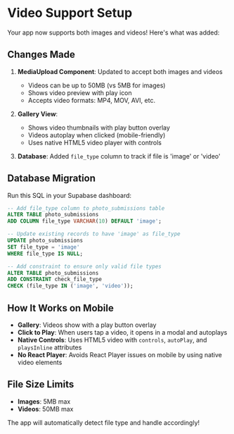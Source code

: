 # Video Support Setup

Your app now supports both images and videos! Here's what was added:

## Changes Made

1. **MediaUpload Component**: Updated to accept both images and videos
   - Videos can be up to 50MB (vs 5MB for images)
   - Shows video preview with play icon
   - Accepts video formats: MP4, MOV, AVI, etc.

2. **Gallery View**: 
   - Shows video thumbnails with play button overlay
   - Videos autoplay when clicked (mobile-friendly)
   - Uses native HTML5 video player with controls

3. **Database**: Added `file_type` column to track if file is 'image' or 'video'

## Database Migration

Run this SQL in your Supabase dashboard:

```sql
-- Add file_type column to photo_submissions table
ALTER TABLE photo_submissions 
ADD COLUMN file_type VARCHAR(10) DEFAULT 'image';

-- Update existing records to have 'image' as file_type
UPDATE photo_submissions 
SET file_type = 'image' 
WHERE file_type IS NULL;

-- Add constraint to ensure only valid file types
ALTER TABLE photo_submissions 
ADD CONSTRAINT check_file_type 
CHECK (file_type IN ('image', 'video'));
```

## How It Works on Mobile

- **Gallery**: Videos show with a play button overlay
- **Click to Play**: When users tap a video, it opens in a modal and autoplays
- **Native Controls**: Uses HTML5 video with `controls`, `autoPlay`, and `playsInline` attributes
- **No React Player**: Avoids React Player issues on mobile by using native video elements

## File Size Limits

- **Images**: 5MB max
- **Videos**: 50MB max

The app will automatically detect file type and handle accordingly! 